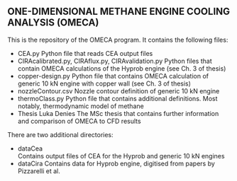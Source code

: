 ONE-DIMENSIONAL METHANE ENGINE COOLING ANALYSIS (OMECA)
-------------------------------------------------------

This is the repository of the OMECA program. It contains the following files:
- CEA.py 
    Python file that reads CEA output files
- CIRAcalibrated.py, CIRAflux.py, CIRAvalidation.py
    Python files that contain OMECA calculations of the Hyprob engine (see Ch. 3 of thesis)
- copper-design.py
    Python file that contains OMECA calculation of generic 10 kN engine with copper wall 
    (see Ch. 3 of thesis)
- nozzleContour.csv
    Nozzle contour definition of generic 10 kN engine
- thermoClass.py
    Python file that contains additional definitions. Most notably, thermodynamic model of methane
- Thesis Luka Denies
    The MSc thesis that contains further information and comparison of OMECA to CFD results
    
There are two additional directories:
- dataCea  
    Contains output files of CEA for the Hyprob and generic 10 kN engines
- dataCira
    Contains data for Hyprob engine, digitised from papers by Pizzarelli et al.


